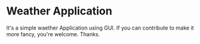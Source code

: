 # Weather Application

It's a simple waether Application using GUI. If you can contribute to make it more fancy, you're welcome. Thanks.
